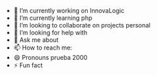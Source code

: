 - 🔭 I’m currently working on InnovaLogic
- 🌱 I’m currently learning php
- 👯 I’m looking to collaborate on projects personal
- 🤔 I’m looking for help with
- 💬 Ask me about
- 📫 How to reach me:
- 😄 Pronouns prueba 2000
- ⚡ Fun fact